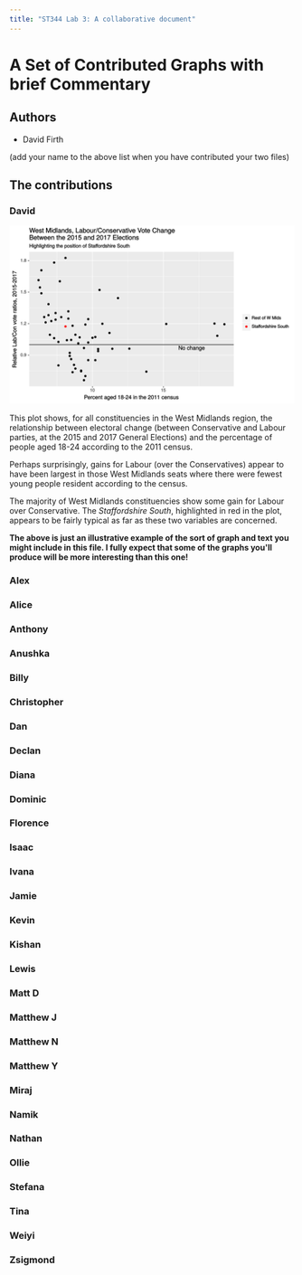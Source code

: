 ```yaml
---
title: "ST344 Lab 3: A collaborative document"
---
```


# A Set of Contributed Graphs with brief Commentary

## Authors

- David Firth

(add your name to the above list when you have contributed your two files)

## The contributions



### David

![David's graph of West Midlands constituencies](DavidF-plot.svg)

This plot shows, for all constituencies in the West Midlands region, the relationship between electoral change (between Conservative and Labour parties, at the 2015 and 2017 General Elections) and the percentage of people aged 18-24 according to the 2011 census.

Perhaps surprisingly, gains for Labour (over the Conservatives) appear to have been largest in those West Midlands seats where there were fewest young people resident according to the census.

The majority of West Midlands constituencies show some gain for Labour over Conservative.  The *Staffordshire South*, highlighted in red in the plot, appears to be fairly typical as far as these two variables are concerned.

**The above is just an illustrative example of the sort of graph and text you might include in this file.  I fully expect that some of the graphs you'll produce will be more interesting than this one!**

### Alex

### Alice

### Anthony

### Anushka

### Billy

### Christopher

### Dan

### Declan

### Diana

### Dominic

### Florence

### Isaac

### Ivana

### Jamie

### Kevin

### Kishan

### Lewis

### Matt D

### Matthew J

### Matthew N

### Matthew Y

### Miraj

### Namik

### Nathan

### Ollie

### Stefana

### Tina

### Weiyi

### Zsigmond


